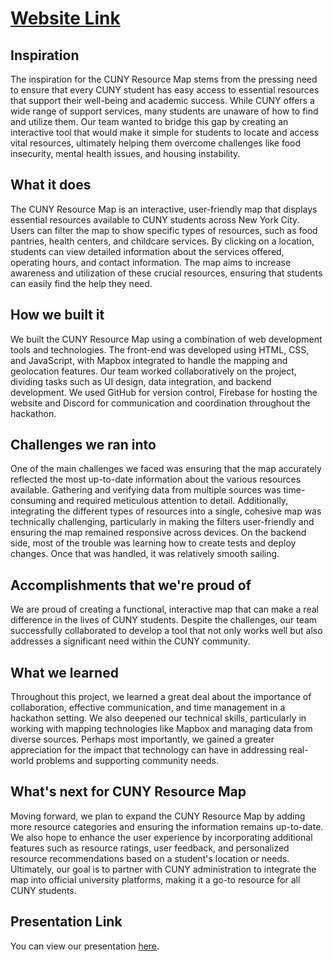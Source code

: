 # [Website Link](https://ctp-cuny-resource-map.web.app/)

## Inspiration
The inspiration for the CUNY Resource Map stems from the pressing need to ensure that every CUNY student has easy access to essential resources that support their well-being and academic success. While CUNY offers a wide range of support services, many students are unaware of how to find and utilize them. Our team wanted to bridge this gap by creating an interactive tool that would make it simple for students to locate and access vital resources, ultimately helping them overcome challenges like food insecurity, mental health issues, and housing instability.
## What it does
The CUNY Resource Map is an interactive, user-friendly map that displays essential resources available to CUNY students across New York City. Users can filter the map to show specific types of resources, such as food pantries, health centers, and childcare services. By clicking on a location, students can view detailed information about the services offered, operating hours, and contact information. The map aims to increase awareness and utilization of these crucial resources, ensuring that students can easily find the help they need.
## How we built it
We built the CUNY Resource Map using a combination of web development tools and technologies. The front-end was developed using HTML, CSS, and JavaScript, with Mapbox integrated to handle the mapping and geolocation features. Our team worked collaboratively on the project, dividing tasks such as UI design, data integration, and backend development. We used GitHub for version control, Firebase for hosting the website and Discord for communication and coordination throughout the hackathon.
## Challenges we ran into
One of the main challenges we faced was ensuring that the map accurately reflected the most up-to-date information about the various resources available. Gathering and verifying data from multiple sources was time-consuming and required meticulous attention to detail. Additionally, integrating the different types of resources into a single, cohesive map was technically challenging, particularly in making the filters user-friendly and ensuring the map remained responsive across devices. On the backend side, most of the trouble was learning how to create tests and deploy changes. Once that was handled, it was relatively smooth sailing. 
## Accomplishments that we're proud of
We are proud of creating a functional, interactive map that can make a real difference in the lives of CUNY students. Despite the challenges, our team successfully collaborated to develop a tool that not only works well but also addresses a significant need within the CUNY community.
## What we learned
Throughout this project, we learned a great deal about the importance of collaboration, effective communication, and time management in a hackathon setting. We also deepened our technical skills, particularly in working with mapping technologies like Mapbox and managing data from diverse sources. Perhaps most importantly, we gained a greater appreciation for the impact that technology can have in addressing real-world problems and supporting community needs.
## What's next for CUNY Resource Map
Moving forward, we plan to expand the CUNY Resource Map by adding more resource categories and ensuring the information remains up-to-date. We also hope to enhance the user experience by incorporating additional features such as resource ratings, user feedback, and personalized resource recommendations based on a student's location or needs. Ultimately, our goal is to partner with CUNY administration to integrate the map into official university platforms, making it a go-to resource for all CUNY students.

## Presentation Link
You can view our presentation [here](https://docs.google.com/presentation/d/1bWZhJgE8KAjM3-FxtbYU-sHreKGDgLybZjzhfJ1okd8/edit?usp=sharing).
